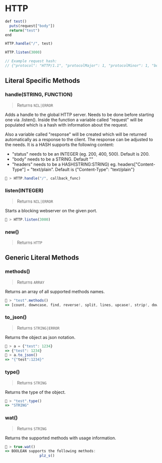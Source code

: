 # HTTP




```js
def test()
  puts(request["body"])
  return("test")
end

HTTP.handle("/", test)

HTTP.listen(3000)

// Example request hash:
// {"protocol": "HTTP/1.1", "protocolMajor": 1, "protocolMinor": 1, "body": "servus", "method": "POST", "host": "localhost:3000", "contentLength": 6}
```

## Literal Specific Methods

### handle(STRING, FUNCTION)
> Returns `NIL|ERROR`

Adds a handle to the global HTTP server. Needs to be done before starting one via .listen().
Inside the function a variable called "request" will be populated which is a hash with information about the request.

Also a variable called "response" will be created which will be returned automatically as a response to the client.
The response can be adjusted to the needs. It is a HASH supports the following content:

- "status" needs to be an INTEGER (eg. 200, 400, 500). Default is 200.
- "body" needs to be a STRING. Default ""
- "headers" needs to be a HASH(STRING:STRING) eg. headers["Content-Type"] = "text/plain". Default is {"Content-Type": "text/plain"}


```js
🚀 > HTTP.handle("/", callback_func)
```


### listen(INTEGER)
> Returns `NIL|ERROR`

Starts a blocking webserver on the given port.


```js
🚀 > HTTP.listen(3000)
```


### new()
> Returns `HTTP`






## Generic Literal Methods

### methods()
> Returns `ARRAY`

Returns an array of all supported methods names.

```js
🚀 > "test".methods()
=> [count, downcase, find, reverse!, split, lines, upcase!, strip!, downcase!, size, plz_i, replace, reverse, strip, upcase]
```

### to_json()
> Returns `STRING|ERROR`

Returns the object as json notation.

```js
🚀 > a = {"test": 1234}
=> {"test": 1234}
🚀 > a.to_json()
=> "{"test":1234}"
```

### type()
> Returns `STRING`

Returns the type of the object.

```js
🚀 > "test".type()
=> "STRING"
```

### wat()
> Returns `STRING`

Returns the supported methods with usage information.

```js
🚀 > true.wat()
=> BOOLEAN supports the following methods:
				plz_s()
```

